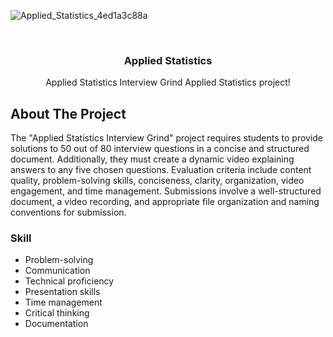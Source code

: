 <!-- PROJECT LOGO -->
![Applied_Statistics_4ed1a3c88a](https://github.com/user-attachments/assets/427cbaa9-a3d2-48e8-87af-1c6488be765f)

<br/>
<div align="center">
  <a href="https://github.com/PRANAV15IKHAR/Applied-Statistics-Interview-Grind/blob/main/Capstone_Project_Applied_Statistics.ipynb">

  </a>

  <h3 align="center">Applied Statistics</h3>

  <p align="center">
    Applied Statistics Interview Grind Applied Statistics project!
  </p>
</div>

<!-- ABOUT THE PROJECT -->
## About The Project

<!--img-->

The "Applied Statistics Interview Grind" project requires students to provide solutions to 50 out of 80 interview questions in a concise and structured document. Additionally, they must create a dynamic video explaining answers to any five chosen questions. Evaluation criteria include content quality, problem-solving skills, conciseness, clarity, organization, video engagement, and time management. Submissions involve a well-structured document, a video recording, and appropriate file organization and naming conventions for submission.


### Skill 
<!-- skills -->
* Problem-solving
* Communication
* Technical proficiency
* Presentation skills
* Time management
* Critical thinking
* Documentation



